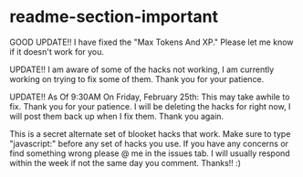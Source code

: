 # readme-section-important

GOOD UPDATE!! I have fixed the "Max Tokens And XP." Please let me know if it doesn't work for you.

UPDATE!! I am aware of some of the hacks not working, I am currently working on trying to fix some of them. Thank you for your patience.

UPDATE!! As Of 9:30AM On Friday, February 25th: This may take awhile to fix. Thank you for your patience. I will be deleting the hacks for right now, I will post them back up when I fix them. Thank you again.

This is a secret alternate set of blooket hacks that work. 
Make sure to type "javascript:" before any set of hacks you use. 
If you have any concerns or find something wrong please @ me in the issues tab. 
I will usually respond within the week if not the same day you comment. Thanks!! :)

